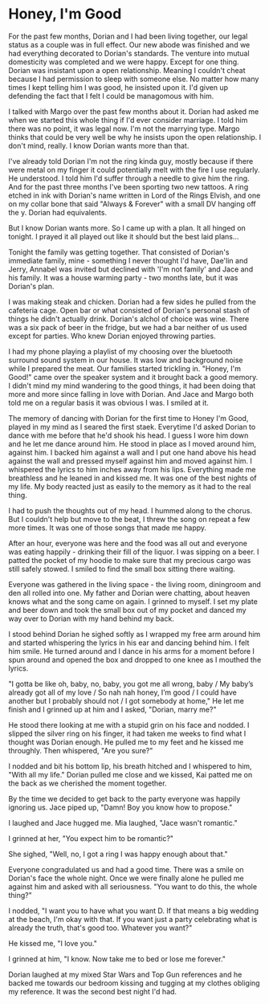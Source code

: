# Honey, I'm Good

For the past few months, Dorian and I had been living together, our legal status as a couple was in full effect.  Our new abode was finished and we had everything decorated to Dorian's standards.  The venture into mutual domesticity was completed and we were happy.  Except for one thing.  Dorian was insistant upon a open relationship.  Meaning I couldn't cheat because I had permission to sleep with someone else.  No matter how many times I kept telling him I was good, he insisted upon it.  I'd given up defending the fact that I felt I could be managomous with him.  

I talked with Margo over the past few months about it.  Dorian had asked me when we started this whole thing if I'd ever consider marriage.  I told him there was no point, it was legal now.  I'm not the marrying type.  Margo thinks that could be very well be why he insists upon the open relationship.  I don't mind, really.  I know Dorian wants more than that.  

I've already told Dorian I'm not the ring kinda guy, mostly because if there were metal on my finger it could potentially melt with the fire I use regularly.  He understood.  I told him I'd suffer through a needle to give him the ring.  And for the past three months I've been sporting two new tattoos.  A ring etched in ink with Dorian's name written in Lord of the Rings Elvish, and one on my collar bone that said "Always & Forever" with a small DV hanging off the y.  Dorian had equivalents.  

But I know Dorian wants more.  So I came up with a plan.  It all hinged on tonight.  I prayed it all played out like it should but the best laid plans...

Tonight the family was getting together.  That consisted of Dorian's immediate family, mine - something I never thought I'd have, Dae'lin and Jerry, Annabel was invited but declined with 'I'm not family' and Jace and his family.  It was a house warming party - two months late, but it was Dorian's plan.

I was making steak and chicken.  Dorian had a few sides he pulled from the cafeteria cage.  Open bar or what consisted of Dorian's personal stash of things he didn't actually drink.  Dorian's alchol of choice was wine.  There was a six pack of beer in the fridge, but we had a bar neither of us used except for parties.  Who knew Dorian enjoyed throwing parties.

I had my phone playing a playlist of my choosing over the bluetooth surround sound system in our house.  It was low and background noise while I prepared the meat.  Our families started trickling in. "Honey, I'm Good!" came over the speaker system and it brought back a good memory.  I didn't mind my mind wandering to the good things, it had been doing that more and more since falling in love with Dorian.  And Jace and Margo both told me on a regular basis it was obvious I was.  I smiled at it.

The memory of dancing with Dorian for the first time to Honey I'm Good, played in my mind as I seared the first staek.  Everytime I'd asked Dorian to dance with me before that he'd shook his head.  I guess I wore him down and he let me dance around him.  He stood in place as I moved around him, against him.  I backed him against a wall and I put one hand above his head against the wall and pressed myself against him and moved against him.  I whispered the lyrics to him inches away from his lips.  Everything made me breathless and he leaned in and kissed me.  It was one of the best nights of my life.  My body reacted just as easily to the memory as it had to the real thing.

I had to push the thoughts out of my head.  I hummed along to the chorus.  But I couldn't help but move to the beat, I threw the song on repeat a few more times.  It was one of those songs that made me happy.

After an hour, everyone was here and the food was all out and everyone was eating happily - drinking their fill of the liquor.  I was sipping on a beer.  I patted the pocket of my hoodie to make sure that my precious cargo was still safely stowed.  I smiled to find the small box sitting there waiting.  

Everyone was gathered in the living space - the living room, diningroom and den all rolled into one.  My father and Dorian were chatting, about heaven knows what and the song came on again.  I grinned to myself.  I set my plate and beer down and took the small box out of my pocket and danced my way over to Dorian with my hand behind my back.

I stood behind Dorian he sighed softly as I wrapped my free arm around him and started whispering the lyrics in his ear and dancing behind him.  I felt him smile. He turned around and I dance in his arms for a moment before I spun around and opened the box and dropped to one knee as I mouthed the lyrics.

"I gotta be like oh, baby, no, baby, you got me all wrong, baby / My baby’s already got all of my love / So nah nah honey, I’m good / I could have another but I probably should not / I got somebody at home,"  He let me finish and I grinned up at him and I asked, "Dorian, marry me?"

He stood there looking at me with a stupid grin on his face and nodded.  I slipped the silver ring on his finger, it had taken me weeks to find what I thought was Dorian enough.  He pulled me to my feet and he kissed me throughly.  Then whispered, "Are you sure?"

I nodded and bit his bottom lip, his breath hitched and I whispered to him, "With all my life."  Dorian pulled me close and we kissed, Kai patted me on the back as we cherished the moment together.

By the time we decided to get back to the party everyone was happily ignoring us.  Jace piped up, "Damn! Boy you know how to propose."

I laughed and Jace hugged me.  Mia laughed, "Jace wasn't romantic."

I grinned at her, "You expect him to be romantic?"

She sighed, "Well, no, I got a ring I was happy enough about that."

Everyone congradulated us and had a good time.  There was a smile on Dorian's face the whole night.  Once we were finally alone he pulled me against him and asked with all seriousness.  "You want to do this, the whole thing?"

I nodded, "I want you to have what you want D.  If that means a big wedding at the beach, I'm okay with that.  If you want just a party celebrating what is already the truth, that's good too.  Whatever you want?"

He kissed me, "I love you."

I grinned at him, "I know.  Now take me to bed or lose me forever."

Dorian laughed at my mixed Star Wars and Top Gun references and he backed me towards our bedroom kissing and tugging at my clothes obliging my reference.  It was the second best night I'd had.


